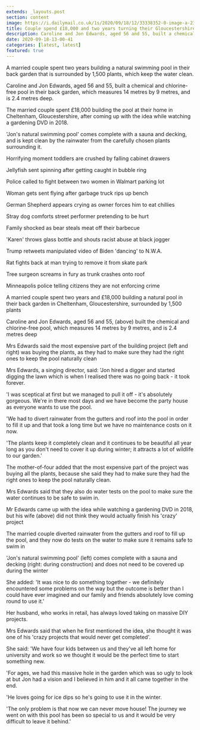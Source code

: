 ```yaml
---
extends: _layouts.post
section: content
image: https://i.dailymail.co.uk/1s/2020/09/18/12/33338352-0-image-a-23_1600428171850.jpg 
title: Couple spend £18,000 and two years turning their Gloucestershire garden into a natural swimming pool 
description: Caroline and Jon Edwards, aged 56 and 55, built a chemical and chlorine-free natural swimming pool in the back garden of their home in Cheltenham, Gloucestershire. 
date: 2020-09-18-13-00-41 
categories: [latest, latest] 
featured: true 
--- 
```

A married couple spent two years building a natural swimming pool in their back garden that is surrounded by 1,500 plants, which keep the water clean.

Caroline and Jon Edwards, aged 56 and 55, built a chemical and chlorine-free pool in their back garden, which measures 14 metres by 9 metres, and is 2.4 metres deep. 

The married couple spent £18,000 building the pool at their home in Cheltenham, Gloucestershire, after coming up with the idea while watching a gardening DVD in 2018. 

'Jon's natural swimming pool' comes complete with a sauna and decking, and is kept clean by the rainwater from the carefully chosen plants surrounding it.

Horrifying moment toddlers are crushed by falling cabinet drawers

Jellyfish sent spinning after getting caught in bubble ring

Police called to fight between two women in Walmart parking lot

Woman gets sent flying after garbage truck rips up bench

German Shepherd appears crying as owner forces him to eat chillies

Stray dog comforts street performer pretending to be hurt

Family shocked as bear steals meat off their barbecue

'Karen' throws glass bottle and shouts racist abuse at black jogger

Trump retweets manipulated video of Biden 'dancing' to N.W.A.

Rat fights back at man trying to remove it from skate park

Tree surgeon screams in fury as trunk crashes onto roof

Minneapolis police telling citizens they are not enforcing crime

A married couple spent two years and £18,000 building a natural pool in their back garden in Cheltenham, Gloucestershire, surrounded by 1,500 plants

Caroline and Jon Edwards, aged 56 and 55, (above) built the chemical and chlorine-free pool, which measures 14 metres by 9 metres, and is 2.4 metres deep

Mrs Edwards said the most expensive part of the building project (left and right) was buying the plants, as they had to make sure they had the right ones to keep the pool naturally clean

Mrs Edwards, a singing director, said: 'Jon hired a digger and started digging the lawn which is when I realised there was no going back - it took forever.

'I was sceptical at first but we managed to pull it off - it's absolutely gorgeous. We're in there most days and we have become the party house as everyone wants to use the pool.

'We had to divert rainwater from the gutters and roof into the pool in order to fill it up and that took a long time but we have no maintenance costs on it now.

'The plants keep it completely clean and it continues to be beautiful all year long as you don't need to cover it up during winter; it attracts a lot of wildlife to our garden.'

The mother-of-four added that the most expensive part of the project was buying all the plants, because she said they had to make sure they had the right ones to keep the pool naturally clean.

Mrs Edwards said that they also do water tests on the pool to make sure the water continues to be safe to swim in. 

Mr Edwards came up with the idea while watching a gardening DVD in 2018, but his wife (above) did not think they would actually finish his 'crazy' project

The married couple diverted rainwater from the gutters and roof to fill up the pool, and they now do tests on the water to make sure it remains safe to swim in 

'Jon's natural swimming pool' (left) comes complete with a sauna and decking (right: during construction) and does not need to be covered up during the winter

She added: 'It was nice to do something together - we definitely encountered some problems on the way but the outcome is better than I could have ever imagined and our family and friends absolutely love coming round to use it.'

Her husband, who works in retail, has always loved taking on massive DIY projects.

Mrs Edwards said that when he first mentioned the idea, she thought it was one of his 'crazy projects that would never get completed'.

She said: 'We have four kids between us and they've all left home for university and work so we thought it would be the perfect time to start something new.

'For ages, we had this massive hole in the garden which was so ugly to look at but Jon had a vision and I believed in him and it all came together in the end.

'He loves going for ice dips so he's going to use it in the winter.

'The only problem is that now we can never move house! The journey we went on with this pool has been so special to us and it would be very difficult to leave it behind.'

